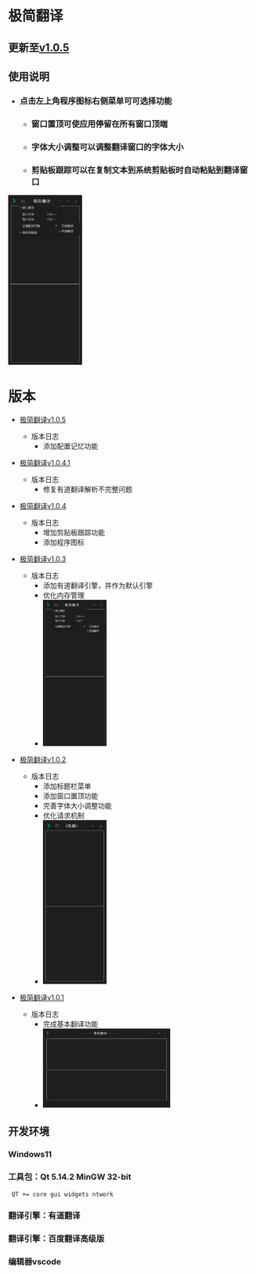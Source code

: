 # 极简翻译
## 更新至[v1.0.5][v1.0.5]
## 使用说明
- ### 点击左上角程序图标右侧菜单可可选择功能
    - ### 窗口置顶可使应用停留在所有窗口顶端
    - ### 字体大小调整可以调整翻译窗口的字体大小
    - ### 剪贴板跟踪可以在复制文本到系统剪贴板时自动粘贴到翻译窗口


<img src="_ex\v1.0.4.png" width="30%">



# 版本 

- [极简翻译v1.0.5][v1.0.5]
    - 版本日志
        - 添加配置记忆功能

- [极简翻译v1.0.4.1][v1.0.4.1]
    - 版本日志
        - 修复有道翻译解析不完整问题

- [极简翻译v1.0.4][v1.0.4]
    - 版本日志
        - 增加剪贴板跟踪功能
        - 添加程序图标

- [极简翻译v1.0.3][v1.0.3]
    - 版本日志
        - 添加有道翻译引擎，并作为默认引擎
        - 优化内存管理
        - <img src="_ex\v1.0.3.png" width="30%">

- [极简翻译v1.0.2][v1.0.2]
    - 版本日志
        - 添加标题栏菜单
        - 添加窗口置顶功能
        - 完善字体大小调整功能
        - 优化请求机制
        - <img src="_ex\v1.0.2.png" width="30%">

- [极简翻译v1.0.1][v1.0.1]
    - 版本日志
        - 完成基本翻译功能
        - <img src="_ex\v1.0.1.png" width="60%">

## 开发环境
### Windows11

### 工具包：Qt 5.14.2 MinGW 32-bit      
     QT += core gui widgets ntwork


### 翻译引擎：有道翻译
### 翻译引擎：百度翻译高级版

### 编辑器vscode



[v1.0.5]:https://github.com/X-ChenD-Hai/Minimalist_translation/blob/master/%E6%9E%81%E7%AE%80%E7%BF%BB%E8%AF%91v1.0.5.zip

[v1.0.4.1]:https://github.com/X-ChenD-Hai/Minimalist_translation/blob/master/%E6%9E%81%E7%AE%80%E7%BF%BB%E8%AF%91v1.0.4.1.zip

[v1.0.4]:https://github.com/X-ChenD-Hai/Minimalist_translation/blob/master/%E6%9E%81%E7%AE%80%E7%BF%BB%E8%AF%91v1.0.4.zip

[v1.0.3]:https://github.com/X-ChenD-Hai/Minimalist_translation/blob/master/%E6%9E%81%E7%AE%80%E7%BF%BB%E8%AF%91v1.0.3.zip

[v1.0.2]:https://github.com/X-ChenD-Hai/Minimalist_translation/blob/master/%E6%9E%81%E7%AE%80%E7%BF%BB%E8%AF%91v1.0.2.zip

[v1.0.1]:https://github.com/X-ChenD-Hai/Minimalist_translation/blob/master/%E6%9E%81%E7%AE%80%E7%BF%BB%E8%AF%91v1.0.1.zip
